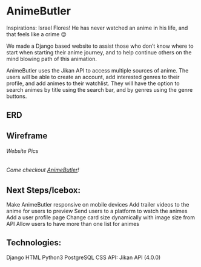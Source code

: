 # AnimeButler
Inspirations: Israel Flores! He has never watched an anime in his life, and that feels like a crime 😔 
 
We made a Django based website to assist those who don’t know where to start when starting their anime journey, and to help continue others on the mind blowing path of this animation.
 
AnimeButler uses the Jikan API to access multiple sources of anime. The users will be able to create an account, add interested genres to their profile, and add animes to their watchlist. They will have the option to search animes by title using the search bar, and by genres using the genre buttons.
 
## ERD
 
## Wireframe
 
###### Website Pics
 
###### Come checkout [AnimeButler](http://animebutler.herokuapp.com)!
 
## Next Steps/Icebox:
Make AnimeButler responsive on mobile devices
Add trailer videos to the anime for users to preview
Send users to a platform to watch the animes
Add a user profile page
Change card size dynamically with image size from API
Allow users to have more than one list for animes
 
## Technologies:
Django
HTML
Python3
PostgreSQL
CSS
API: Jikan API (4.0.0)
